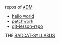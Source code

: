repos of [ADM](https://admrid.github.io/)

- [hello world](https://github.com/admrid/hello-world)
- [patchwork](https://github.com/admrid/patchwork)
- [git-lesson-repo](https://github.com/admrid/git-lesson-repository)


THE [BADCAT-SYLLABUS](https://github.com/greenfox-academy/badcat-syllabus/wiki/Week-1)


